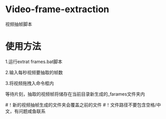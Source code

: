 # Video-frame-extraction
视频抽帧脚本
# 使用方法
1.运行extrat frames.bat脚本

2.输入每秒视频要抽取的帧数

3.将视频拖拽入命令框内

等待片刻，抽取的视频帧将储存在当前目录新生成的_farames文件夹内

#！新的视频抽帧生成的文件夹会覆盖之前的文件
#！文件路径不要包含空格/中文，有问题咸鱼联系
